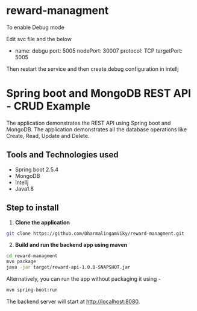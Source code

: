 # reward-managment
To enable Debug mode

Edit svc file and the below 

- name: debgu
    port: 5005
    nodePort: 30007
    protocol: TCP
    targetPort: 5005

	
Then restart the service and then create debug configuration in intellj


# Spring boot and MongoDB REST API - CRUD Example

The application demonstrates the REST API using Spring boot and MongoDB. The application demonstrates all the database operations like Create, Read, Update and Delete.

## Tools and Technologies used

* Spring boot 2.5.4
* MongoDB
* Intellj
* Java1.8


## Step to install

1. **Clone the application**

```bash
git clone https://github.com/DharmalingamViky/reward-managment.git
```

2. **Build and run the backend app using maven**

```bash
cd reward-managment
mvn package
java -jar target/reward-api-1.0.0-SNAPSHOT.jar
```

Alternatively, you can run the app without packaging it using -

```bash
mvn spring-boot:run
```

The backend server will start at <http://localhost:8080>.

